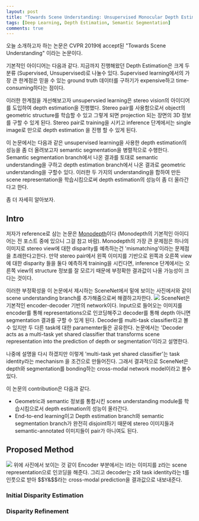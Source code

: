 ```yaml
---
layout: post
title: "Towards Scene Understanding: Unsupervised Monocular Depth Estimation with Semantic-aware Representation"
tags: [Deep Learning, Depth Estimation, Semantic Segmentation]
comments: true
---
```


오늘 소개하고자 하는 논문은 CVPR 2019에 accept된 "Towards Scene Understanding" 이라는 논문이다.

기본적인 아이디어는 다음과 같다. 지금까지 진행해왔던 Depth Estimation은 크게 두 분류 (Supervised, Unsupervised)로 나눌수 있다.
Supervised learning에서의 가장 큰 한계점은 믿을 수 있는 ground truth 데이터를 구하기가 expensive하고 time-consuming하다는 점이다.

이러한 한계점을 개선해보고자 unsupervsied learning은 stereo vision의 아이디어를 도입하여 depth estimation을 진행했다. 
Stereo pair를 사용함으로서 object의 geometric structure를 학습할 수 있고 그렇게 되면 projection 되는 장면의 3D 정보를 구할 수 있게 된다.
Stereo pair로 training을 시키고 inference 단계에서는 single image로 만으로 depth estimation 을 진행 할 수 있게 된다. 

이 논문에서는 다음과 같은 unsupervised learning을 사용한 depth estimation의 성능을 좀 더 올려보고자 semantic segmentation을 병렬적으로 수행한다. Semantic segmentation branch에서 나온 결과를 토대로 semantic understanding을 구하고 depth estimation branch에서 나온 결과로 geometric understanding을 구할수 있다. 이러한 두 가지의 understanding을 합하여 만든 scene representation을 학습시킴으로써 depth estimation의 성능이 좀 더 올라간다고 한다.

좀  더 자세히 알아보자.

## Intro
저자가 reference로 삼는 논문은 [Monodepth](https://arxiv.org/abs/1609.03677)이다 (Monodepth의 기본적인 아이디어는 전 포스트 중에 있으니 그걸 참고 바람). Monodepth의 가장 큰 문제점은 하나의 이미지로 stereo view에 대한 disparity를 예측하는건 'mismatching'이라는 문제점을 초래한다고한다. 만약 stereo pair에서 왼쪽 이미지를 기반으로 왼쪽과 오른쪽 view에 대한 disparity 들을 둘다 예측하게 training을 시킨다면, inference 단계에서는 오른쪽 view의 structure 정보를 잘 모르기 때문에 부정확한 결과값이 나올 가능성이 크다는 것이다.

이러한 부정확성을 이 논문에서 제시하는 SceneNet에서 밑에 보이는 사진에서와 같이 scene understanding branch를 추가해줌으로써 해결하고자한다. 
<img src="https://github.com/abeyang00/abeyang00.github.io/blob/master/assets/img/monoResMatch_architecture.png">
SceneNet은 기본적인 encoder-decoder 기반의 network이다. Input으로 들어오는 이미지를 encoder를 통해 representations으로 인코딩해주고 decoder를 통해 depth 아니면 segmentation 결과를 구할 수 있게 된다. Decoder를 multi-task classifier라고 볼수 있지만 두 다른 task에 대한 paramemter들은 공유한다. 논문에서는 'Decoder acts as a multi-task yet shared classifier that transforms scene representation into the prediction of depth or segmentation'이라고 설명한다.

나중에 설명을 다시 하겠지만 이렇게 'multi-task yet shared classifier'는 task identity라는 mechanism 을 조건으로 만들어진다. 그래서 결과적으로 
SceneNet은 depth와 segmentation를 bonding하는 cross-modal network model이라고 볼수 있다. 

이 논문의 contribution은 다음과 같다.
- Geometric과 semantic 정보를 통합시킨 scene understanding module를 학습시킴으로서 depth estimation의 성능이 올라간다.
- End-to-end learning이고 Depth estimation branch와 semantic segmentation branch가 완전히 disjoint하기 때문에 stereo 이미지들과 semantic-annotated 이미지들이 pair가 아니여도 된다. 

## Proposed Method
<img src="https://github.com/abeyang00/abeyang00.github.io/blob/master/assets/img/monoResMatch_architecture.png">
위에 사진에서 보이는 것 같이 Encoder 부분에서는 I라는 이미지를 z라는 scene representation으로 인코딩을 해준다. 그리고 decoder는 z와 task identity라는 t를 인풋으로 받아 $$Y&$$라는 cross-modal prediction을 결과값으로 내보내준다.

  
### Initial Disparity Estimation

### Disparity Refinement


